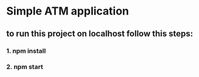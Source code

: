 # Simple ATM application

## to run this project on localhost follow this steps:

### 1. npm install

### 2. npm start
